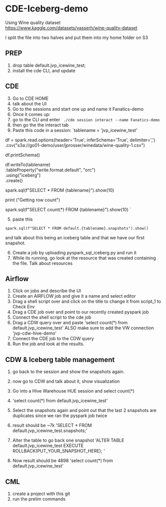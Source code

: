 # CDE-Iceberg-demo
Using Wine quality dataset https://www.kaggle.com/datasets/yasserh/wine-quality-dataset

I split the file into two halves and put them into my home folder on S3
## PREP
1. drop table default.jvp_icewine_test;
2. install the cde CLI, and update


## CDE
3. Go to CDE HOME
4. talk about the UI
5. Go to the sessions and start one up and name it Fanatics-demo
6. Once it comes up:
7. go to the CLI and enter ` ./cde session interact --name Fanatics-demo`
8. then go the the interact tab
9. Paste this code in a session: 
`tablename = 'jvp_icewine_test'

df = spark.read.options(header='True', inferSchema='True', delimiter=',') \
  .csv("s3a://go01-demo/user/jprosser/winedata/wine-quality-1.csv")

df.printSchema()

df.writeTo(tablename)\
     .tableProperty("write.format.default", "orc")\
     .using("iceberg")\
     .create()

spark.sql(f"SELECT * FROM {tablename}").show(10)

print ("Getting row count")

spark.sql(f"SELECT count(*) FROM {tablename}").show(10)
`

5. paste this

`spark.sql(f"SELECT * FROM default.{tablename}.snapshots").show()`

and talk about this being an iceberg table and that we have our first snapshot.

6. Create a job by uploading pyspark_sql_iceberg.py and run it
7. While its running, go look at the resource that was created containing the file. Talk about resources

## Airflow
1. Click on jobs and describe the UI
2. Create an AIRFLOW job and give it a name and select editor
3. Drag a shell script over and click on the title to change it from script_1 to Check Env
4. Drag a CDE job over and point to our recently created pyspark job
5. Connect the shell script to the cde job
6. Drag a CDW query over and paste 'select count(*) from default.jvp_icewine_test' ALSO make sure to add the VW connection 'jvp-cdw-hive-demo'
7. Connect the CDE job to the CDW query
8. Run the job and look at the results.

## CDW & Iceberg table management
1. go back to the session and show the snapshots again.
2. now go to CDW and talk about it, show visualization
3. Go into a Hive Warehouse HUE session and select count(*)
4. 'select count(*) from default.jvp_icewine_test'
5. Select the snapshots again and point out that the last 2 snapshots are duplicates since we ran the pyspark job twice
6. result should be ~7k
'SELECT * FROM default.jvp_icewine_test.snapshots;'
6. Alter the table to go back one snapshot
'ALTER TABLE default.jvp_icewine_test EXECUTE ROLLBACK(PUT_YOUR_SNAPSHOT_HERE); '

7. Now result should be 4898
'select count(*) from default.jvp_icewine_test'

## CML
1. create a project with this git
2. run the prelim commands
